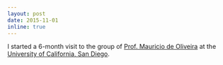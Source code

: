 ```yaml
---
layout: post
date: 2015-11-01
inline: true
---
```


I started a 6-month visit to the group of [Prof. Mauricio de Oliveira](https://guitar.ucsd.edu/mauricio/) at the [University of California, San Diego](https://ucsd.edu). 
